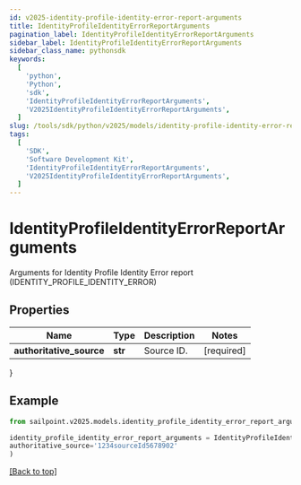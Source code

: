 ```yaml
---
id: v2025-identity-profile-identity-error-report-arguments
title: IdentityProfileIdentityErrorReportArguments
pagination_label: IdentityProfileIdentityErrorReportArguments
sidebar_label: IdentityProfileIdentityErrorReportArguments
sidebar_class_name: pythonsdk
keywords:
  [
    'python',
    'Python',
    'sdk',
    'IdentityProfileIdentityErrorReportArguments',
    'V2025IdentityProfileIdentityErrorReportArguments',
  ]
slug: /tools/sdk/python/v2025/models/identity-profile-identity-error-report-arguments
tags:
  [
    'SDK',
    'Software Development Kit',
    'IdentityProfileIdentityErrorReportArguments',
    'V2025IdentityProfileIdentityErrorReportArguments',
  ]
---
```


# IdentityProfileIdentityErrorReportArguments

Arguments for Identity Profile Identity Error report (IDENTITY_PROFILE_IDENTITY_ERROR)

## Properties

| Name                     | Type    | Description | Notes      |
| ------------------------ | ------- | ----------- | ---------- |
| **authoritative_source** | **str** | Source ID.  | [required] |

}

## Example

```python
from sailpoint.v2025.models.identity_profile_identity_error_report_arguments import IdentityProfileIdentityErrorReportArguments

identity_profile_identity_error_report_arguments = IdentityProfileIdentityErrorReportArguments(
authoritative_source='1234sourceId5678902'
)

```

[[Back to top]](#)
